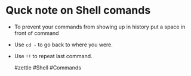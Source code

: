 # Quck note on Shell comands

* To prevent your commands from showing up in history put a space in front of command
* Use `cd -` to go back to where you were.
* Use `!!` to repeat last command.

    #zettle #Shell #Commands
